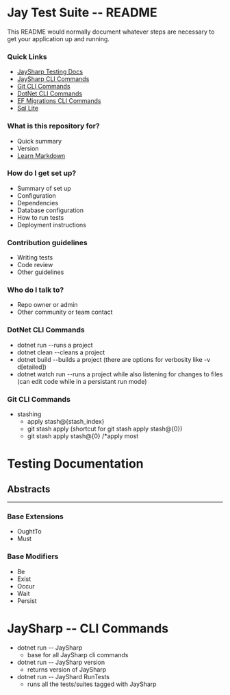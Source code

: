 # Jay Test Suite -- README #

This README would normally document whatever steps are necessary to get your application up and running.

### Quick Links ###
* [JaySharp Testing Docs](#jaySharp_testing_docs)
* [JaySharp CLI Commands](#jaySharp_cli_commands)
* [Git CLI Commands](#git_cli_commands)
* [DotNet CLI Commands](#dotnet_cli_commands)
* [EF Migrations CLI Commands](#ef_migrations_cli_commands)
* [Sql Lite](#sql_lite_commands)

### What is this repository for? ###

* Quick summary
* Version
* [Learn Markdown](https://bitbucket.org/tutorials/markdowndemo)

### How do I get set up? ###

* Summary of set up
* Configuration
* Dependencies
* Database configuration
* How to run tests
* Deployment instructions


### Contribution guidelines ###

* Writing tests
* Code review
* Other guidelines

### Who do I talk to? ###

* Repo owner or admin
* Other community or team contact

### DotNet CLI Commands ###
* dotnet run   --runs a project
* dotnet clean  --cleans a project
* dotnet build  --builds a project (there are options for verbosity like -v d[etailed])
* dotnet watch run --runs a project while also listening for changes to files (can edit code while in a persistant run mode)
<a name="dotnet_cli_commands"></a>

### Git CLI Commands ###
* stashing
    - apply stash@{stash_index}
    - git stash apply (shortcut for git stash apply stash@{0})
    - git stash apply stash@{0} /*apply most 
<a name="git_cli_commands"></a>

# Testing Documentation #
<a name="jaySharp_testing_docs"></a>
## Abstracts ##
---
### Base Extensions ###
- OughtTo
- Must
### Base Modifiers ###
- Be
- Exist
- Occur
- Wait
- Persist

# JaySharp -- CLI Commands #
* dotnet run -- JaySharp 
    - base for all JaySharp cli commands
* dotnet run -- JaySharp version
    - returns version of JaySharp
* dotnet run -- JayShard RunTests
    - runs all the tests/suites tagged with JaySharp
<a name="jaySharp_cli_commands"></a>
